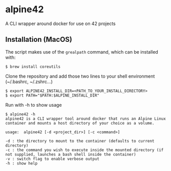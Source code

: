 # alpine42

A CLI wrapper around docker for use on 42 projects

## Installation (MacOS)

The script makes use of the `grealpath` command, which can be installed with:
```
$ brew install coreutils
```

Clone the repository and add those two lines to your shell environment (~/.bashrc, ~/.zshrc...)

```
$ export ALPINE42_INSTALL_DIR=<PATH_TO_YOUR_INSTALL_DIRECTORY>
$ export PATH="$PATH:$ALPINE_INSTALL_DIR"
```

Run with -h to show usage
```
$ alpine42 -h
alpine42 is a CLI wrapper tool around docker that runs an Alpine Linux container and mounts a host directory of your choice as a volume.

usage:  alpine42 [-d <project_dir>] [-c <command>]

-d : the directory to mount to the container (defaults to current directory)
-c : the command you wish to execute inside the mounted directory (if not supplied, launches a bash shell inside the container)
-v : switch flag to enable verbose output
-h : show help

```
